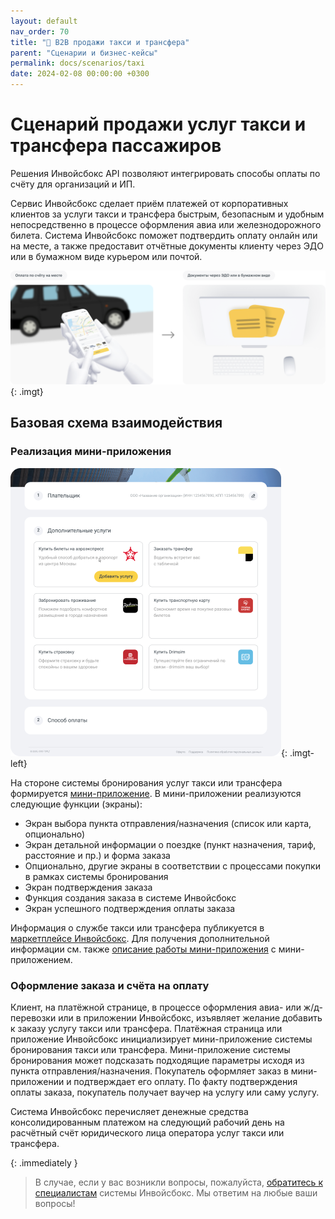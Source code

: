 ```yaml
---
layout: default
nav_order: 70
title: "🚕 B2B продажи такси и трансфера"
parent: "Сценарии и бизнес-кейсы"
permalink: docs/scenarios/taxi
date: 2024-02-08 00:00:00 +0300
---
```


# Сценарий продажи услуг такси и трансфера пассажиров

Решения Инвойсбокс API позволяют интегрировать способы оплаты по счёту для организаций и ИП.

Сервис Инвойсбокс сделает приём платежей от корпоративных клиентов за услуги такси и трансфера быстрым,
безопасным и удобным непосредственно в процессе оформления авиа или железнодорожного билета. Система
Инвойсбокс поможет подтвердить оплату онлайн или на месте, а также предоставит отчётные документы
клиенту через ЭДО или в бумажном виде курьером или почтой.

![Подключить](/assets/images/scenarios/taxi/frame1.png){: .imgt}

## Базовая схема взаимодействия

### Реализация мини-приложения

![Маркетплейс](/assets/images/scenarios/taxi/marketplace.png){: .imgt-left}

На стороне системы бронирования услуг такси или трансфера формируется [мини-приложение](/docs/marketplace/mini-apps).
В мини-приложении реализуются следующие функции (экраны):
- Экран выбора пункта отправления/назначения (список или карта, опционально)
- Экран детальной информации о поездке (пункт назначения, тариф, расстояние и пр.) и форма заказа
- Опционально, другие экраны в соответствии с процессами покупки в рамках системы бронирования
- Экран подтверждения заказа
- Функция создания заказа в системе Инвойсбокс
- Экран успешного подтверждения оплаты заказа

Информация о службе такси или трансфера публикуется в [маркетплейсе Инвойсбокс](/docs/marketplace).
Для получения дополнительной информации см. также [описание работы мини-приложения](/docs/marketplace/mini-apps/description/) с
мини-приложением.

### Оформление заказа и счёта на оплату

Клиент, на платёжной странице, в процессе оформления авиа- или ж/д- перевозки или в приложении Инвойсбокс, изъявляет
желание добавить к заказу услугу такси или трансфера. Платёжная страница или приложение Инвойсбокс инициализирует мини-приложение
системы бронирования такси или трансфера. Мини-приложение системы бронирования может подсказать подходящие параметры исходя из
пункта отправления/назначения. Покупатель оформляет заказ в мини-приложении и подтверждает его оплату. По факту
подтверждения оплаты заказа, покупатель получает ваучер на услугу или саму услугу.

Система Инвойсбокс перечисляет денежные средства консолидированным платежом на следующий рабочий день на
расчётный счёт юридического лица оператора услуг такси или трансфера.

{: .immediately }
> В случае, если у вас возникли вопросы, пожалуйста, [обратитесь к специалистам](https://www.invoicebox.ru/ru/contacts/feedback.html)
> системы Инвойсбокс. Мы ответим на любые ваши вопросы!
